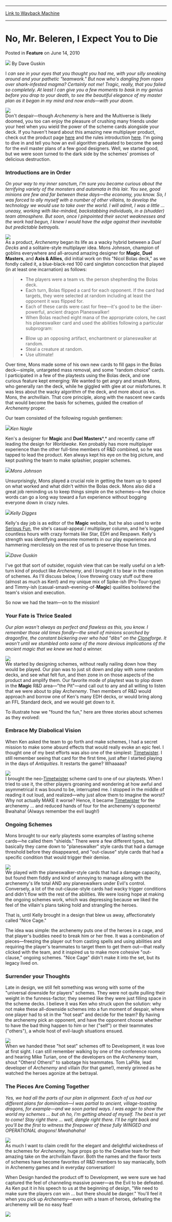 
---
[Link to Wayback Machine](https://web.archive.org/web/20170212191909/http://magic.wizards.com/en/articles/archive/feature/no-mr-beleren-i-expect-you-die-2010-06-14)

[_metadata_:author]:- "Dave Guskin"
[_metadata_:description]:- "I can see in your eyes that you thought you had me, with your silly sneaking around and your pathetic `teamwork.` But now who's dangling from ropes over shark-infested magma? Certainly not me! Tragic, really, that you failed so completely. At least I can give you a few moments to bask in my genius before you drop to your death, to see the beautiful elegance of my master plan as it began in my mind and now ends—with your doom."
[_metadata_:generator]:- "Drupal 7 (http://drupal.org)"
[_metadata_:node]:- "684306"
[_metadata_:publish_date]:- "2010-06-14"
[_metadata_:source]:- "div-main-content"
[_metadata_:title]:- "No, Mr. Beleren, I Expect You to Die"
[_metadata_:wayback_capture_timestamp]:- "2017-02-12 19:19:09"
[_metadata_:wayback_raw_url]:- "https://web.archive.org/web/20170212191909id_/http://magic.wizards.com/en/articles/archive/feature/no-mr-beleren-i-expect-you-die-2010-06-14"
[_metadata_:wayback_url]:- "http://magic.wizards.com/en/articles/archive/feature/no-mr-beleren-i-expect-you-die-2010-06-14"
---


No, Mr. Beleren, I Expect You to Die
====================================



 Posted in **Feature**
 on June 14, 2010 






![](https://media.magic.wizards.com/styles/auth_small/public/images/person/authorpic_DaveGuskin.jpg)
By Dave Guskin











I *can see in your eyes that you thought you had me, with your silly sneaking around and your pathetic "teamwork." But* now *who's dangling from ropes over shark-infested magma? Certainly not me! Tragic, really, that you failed so completely. At least I can give you a few moments to bask in my genius before you drop to your death, to see the beautiful elegance of my master plan as it began in my mind and now ends—with your doom.*


![](https://media.magic.wizards.com/image_legacy_migration/mtg/images/daily/features/feature95_art.jpg)  
Don't despair—though *Archenemy* is here and the Multiverse is likely doomed, you too can enjoy the pleasure of crushing many friends under your heel when you wield the power of the scheme cards alongside your deck. If you haven't heard about this amazing new multiplayer product, check out the product page [here](/en/node/642781) and the rules introduction [here](/en/articles/archive/archenemy-rules-revealed-2010-05-17). I'm going to dive in and tell you how an evil algorithm graduated to become the seed for the evil master plans of a few good designers. Well, we started good, but we were soon turned to the dark side by the schemes' promises of delicious destruction.


### Introductions are in Order


*On your way to my inner sanctum, I'm sure you became curious about the terrifying variety of the monsters and automata in this lair. You see, good minions are few and far between these days—the economy, you know. So, I was forced to ally myself with a number of other villains, to develop the technology we would use to take over the world. I will admit, I was a little ... uneasy, working with like-minded, backstabbing individuals, in a (shudder) team atmosphere. But soon, once I pinpointed their secret weaknesses and the work had begun, I knew I would have the edge against their inevitable but predictable betrayals.*


![](https://media.magic.wizards.com/image_legacy_migration/mtg/images/daily/features/feature95_bolas.jpg)  
As a product, *Archenemy* began its life as a wacky hybrid between a *Duel Decks* and a solitaire-style multiplayer idea. Mons Johnson, champion of goblins everywhere and all-around amazing designer for **Magic**, **Duel Masters**, and **Axis & Allies**, did initial work on this "Nicol Bolas deck," as we fondly called it, a blue-black-red 100 card singleton concoction that played (in at least one incarnation) as follows:



> 
> 
> 
> * The players were a team vs. the person shepherding the Bolas deck.
> * Each turn, Bolas flipped a card for each opponent. If the card had targets, they were selected at random including at least the opponent it was flipped for.
> * Each of these cards were cast for free—it's good to be the über-powerful, ancient dragon Planeswalker!
> * When Bolas reached eight mana of the appropriate colors, he cast his planeswalker card and used the abilities following a particular subprogram:
> + Blow up an opposing artifact, enchantment or planeswalker at random.
> + Steal a creature at random.
> + Use ultimate!
> 


Over time, Mons made some of his own new cards to fill gaps in the Bolas deck—simple, untargeted mass removal, and some "random choice" cards. I participated in a few of the playtests using the Bolas deck, and one curious feature kept emerging: We wanted to get angry and smash Mons, who generally ran the deck, while he giggled with glee at our misfortunes. It was less about the wacky algorithm of the deck, and more about us vs. Mons, the archvillain. That core principle, along with the nascent new cards that would become the basis for schemes, guided the creation of *Archenemy* proper.


Our team consisted of the following roguish gentlemen:


![](https://media.magic.wizards.com/image_legacy_migration/magic/images/mtgcom/authorpics/authorpic_KenNagle.jpg)*Ken Nagle*


Ken's a designer for **Magic** and **Duel Masters***,* and recently came off leading the design for *Worldwake*. Ken probably has more multiplayer experience than the other full-time members of R&D combined, so he was tapped to lead the product. Ken always kept his eye on the big picture, and kept pushing the team to make splashier, poppier schemes.


![](https://media.magic.wizards.com/image_legacy_migration/magic/images/mtgcom/authorpics/authorpic_monsjohnson.jpg)*Mons Johnson*


Unsurprisingly, Mons played a crucial role in getting the team up to speed on what worked and what didn't within the Bolas deck. Mons also did a great job reminding us to keep things simple on the schemes—a few choice words can go a long way toward a fun experience without bogging everyone down in crazy rules.


![](https://media.magic.wizards.com/image_legacy_migration/magic/images/mtgcom/authorpics/authorpic_kellydigges.jpg)*Kelly Digges*


Kelly's day job is as editor of the **Magic** website, but he also used to write [Serious Fun](http://www.wizards.com/magic/magazine/archive.aspx?tag=serious%20fun&description=serious%20fun), the site's casual-appeal / multiplayer column, and he's logged countless hours with crazy formats like Star, EDH and Respawn. Kelly's strength was identifying awesome moments in our play experience and hammering mercilessly on the rest of us to preserve those fun times.


![](https://media.magic.wizards.com/image_legacy_migration/magic/images/mtgcom/authorpics/authorpic_daveguskin.jpg)*Dave Guskin*


I've got that sort of outsider, roguish view that can be really useful on a left-turn kind of product like *Archenemy*, and I brought it to bear in the creation of schemes. As I'll discuss below, I love throwing crazy stuff out there (almost as much as Ken!) and my unique mix of Spike-ish (Pro-Tour-type) and Timmy-ish (casual-smash-evening-of-**Magic**) qualities bolstered the team's vision and execution.


So now we had the team—on to the mission!


### Your Fate is Thrice Sealed


*Our plan wasn't always as perfect and flawless as this, you know. I remember those old times fondly—the smell of minions scorched by dragonfire, the constant bickering over who had "dibs" on the [Clone](http://gatherer.wizards.com/Pages/Card/Details.aspx?name=Clone)forge. It wasn't until we stumbled onto some of the more devious implications of the ancient magic that we knew we had a winner.*


![](https://media.magic.wizards.com/image_legacy_migration/mtg/images/daily/features/feature95_fateArt.jpg)  
We started by designing schemes, without really nailing down how they would be played. Our plan was to just sit down and play with some random decks, and see what felt fun, and then zone in on those aspects of the product and amplify them. Our favorite mode of playtest was to plop down in the **Magic** R&D area—"the Pit"—and call out to any and all willing to listen that we were about to play *Archenemy*. Then members of R&D would approach and borrow one of Ken's many EDH decks, or would bring along an FFL Standard deck, and we would get down to it.


To illustrate how we "found the fun," here are three stories about schemes as they evolved:


### Embrace My Diabolical Vision


When Ken asked the team to go forth and make schemes, I had a secret mission to make some absurd effects that would really evoke an epic feel. I thought one of my best efforts was also one of the simplest: [Timetwister](http://gatherer.wizards.com/Pages/Card/Details.aspx?name=Timetwister). I still remember seeing that card for the first time, just after I started playing in the days of *Antiquities*. It restarts the game? Whaaaaa?


![](https://media.magic.wizards.com/image_legacy_migration/mtg/images/daily/features/feature95_embraceCard.jpg)  
I brought the neo-[Timetwister](http://gatherer.wizards.com/Pages/Card/Details.aspx?name=Timetwister) scheme card to one of our playtests. When I tried to use it, the other players groaning and wondering at how awful and asymmetrical it was bound to be, interrupted me. I stopped in the middle of reading it out loud, and realized—why just allow them to imagine the worst? Why not actually MAKE it worse? Hence, it became [Timetwister](http://gatherer.wizards.com/Pages/Card/Details.aspx?name=Timetwister) for the archenemy ... and reduced hands of four for the archenemy's opponents! Bwahaha! (Always remember the evil laugh!)


### Ongoing Schemes


Mons brought to our early playtests some examples of lasting scheme cards—he called them "shields." There were a few different types, but basically they came down to "planeswalker" style cards that had a damage threshold before they disappeared, and "out-clause" style cards that had a specific condition that would trigger their demise.


![](https://media.magic.wizards.com/image_legacy_migration/mtg/images/daily/features/feature95_imprisonArt.jpg)  
We played with the planeswalker-style cards that had a damage capacity, but found them fiddly and kind of annoying to manage along with the archenemy's life total AND any planeswalkers under Evil's control. Conversely, a lot of the out-clause-style cards had wacky trigger conditions and didn't flow with the rest of the abilities. We were losing hope at making the ongoing schemes work, which was depressing because we liked the feel of the villain's plans taking hold and strangling the heroes.


That is, until Kelly brought in a design that blew us away, affectionately called "Nice Cage."


The idea was simple: the archenemy puts one of the heroes in a cage, and that player's buddies need to break him or her free. It was a combination of pieces—freezing the player out from casting spells and using abilities and requiring the player's teammates to target them to get them out—that really clicked with the team, and it inspired us to make more cohesive "out-clause," ongoing schemes. "Nice Cage" didn't make it into the set, but its legacy lived on.


### Surrender your Thoughts


Late in design, we still felt something was wrong with some of the "universal downside for players" schemes. They were not quite pulling their weight in the funness-factor; they seemed like they were just filling space in the scheme decks. I believe it was Ken who struck upon the solution: why not make these all-downside schemes into a fun moment of despair, where one player had to sit in the "hot seat" and decide for the team? By having the archenemy pick an opponent, and have the opponent choose whether to have the bad thing happen to him or her ("self") or their teammates ("others"), a whole host of evil-laugh situations ensued.


![](https://media.magic.wizards.com/image_legacy_migration/mtg/images/daily/features/feature95_surrenderCard.jpg)  
When we handed these "hot seat" schemes off to Development, it was love at first sight. I can still remember walking by one of the conference rooms and hearing Mike Turian, one of the developers on the *Archenemy* team, shout "Others! Others!" to sabotage his teammates. Tom LaPille, lead developer of *Archenemy* and villain (for that game!), merely grinned as he watched the heroes agonize at the betrayal.


### The Pieces Are Coming Together


*Yes, we had all the parts of our plan in alignment. Each of us had our different plans for domination—I was partial to ancient, village-toasting dragons, for example—and we soon parted ways. I was eager to show the world my schemes ... but oh ho, I'm getting ahead of myself. The best is yet to come! Stay right there ... well, dangle right there. I'll be right back and you'll be the first to witness the firepower of these fully WINGED and OPERATIONAL dragons! Mwahahaha!*


![](https://media.magic.wizards.com/image_legacy_migration/mtg/images/daily/features/feature95_piecesArt.jpg)  
As much I want to claim credit for the elegant and delightful wickedness of the schemes for *Archenemy*, huge props go to the Creative team for their amazing take on the archvillain flavor. Both the names and the flavor texts of schemes have become favorites of R&D members to say maniacally, both in Archenemy games and in everyday conversation!


When Design handed the product off to Development, we were sure we had captured the feel of channeling massive power—as the Evil to be defeated. As Ken put it in his speech to us at the beginning of design, "We need to make sure the players *can* win ... but there should be danger." You'll feel it when you pick up *Archenemy*—even with a team of heroes, defeating the archenemy will be no easy feat!


[![](https://media.magic.wizards.com/image_legacy_migration/mtg/images/daily/features/archenemyBannerMonday.jpg)](http://www.wizards.com/magic/tcg/events.aspx?x=mtg/event/archenemy-facts)  






